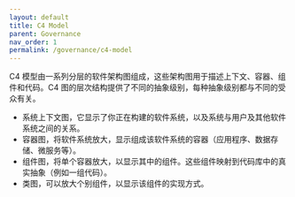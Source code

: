 ```yaml
---
layout: default
title: C4 Model
parent: Governance
nav_order: 1
permalink: /governance/c4-model
---
```


C4 模型由一系列分层的软件架构图组成，这些架构图用于描述上下文、容器、组件和代码。C4 图的层次结构提供了不同的抽象级别，每种抽象级别都与不同的受众有关。

- 系统上下文图，它显示了你正在构建的软件系统，以及系统与用户及其他软件系统之间的关系。
- 容器图，将软件系统放大，显示组成该软件系统的容器（应用程序、数据存储、微服务等）。
- 组件图，将单个容器放大，以显示其中的组件。这些组件映射到代码库中的真实抽象（例如一组代码）。
- 类图，可以放大个别组件，以显示该组件的实现方式。
